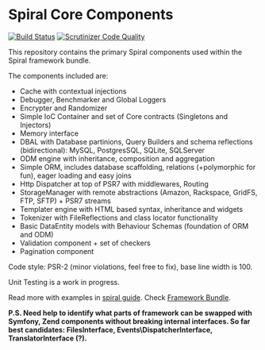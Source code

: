 Spiral Core Components
================================

[![Build Status](https://travis-ci.org/spiral/components.svg?branch=master)](https://travis-ci.org/spiral/components)
[![Scrutinizer Code Quality](https://scrutinizer-ci.com/g/spiral/components/badges/quality-score.png?b=master)](https://scrutinizer-ci.com/g/spiral/components/?branch=master)

This repository contains the primary Spiral components used within the Spiral framework bundle.

The components included are:
* Cache with contextual injections
* Debugger, Benchmarker and Global Loggers
* Encrypter and Randomizer
* Simple IoC Container and set of Core contracts (Singletons and Injectors)
* Memory interface
* DBAL with Database partinions, Query Builders and schema reflections (bidirectional): MySQL, PostgresSQL, SQLite, SQLServer
* ODM engine with inheritance, composition and aggregation
* Simple ORM, includes database scaffolding, relations (+polymorphic for fun), eager loading and easy joins
* Http Dispatcher at top of PSR7 with middlewares, Routing
* StorageManager with remote abstractions (Amazon, Rackspace, GridFS, FTP, SFTP) + PSR7 streams
* Templater engine with HTML based syntax, inheritance and widgets
* Tokenizer with FileReflections and class locator functionality
* Basic DataEntity models with Behaviour Schemas (foundation of ORM and ODM)
* Validation component + set of checkers
* Pagination component

Code style: PSR-2 (minor violations, feel free to fix), base line width is 100.

Unit Testing is a work in progress.

Read more with examples in [spiral guide](https://github.com/spiral/guide). Check [Framework Bundle](https://github.com/spiral/spiral).

**P.S. Need help to identify what parts of framework can be swapped with Symfony, Zend components without breaking internal interfaces. So far best candidates: FilesInterface, Events\DispatcherInterface, TranslatorInterface (?).**
